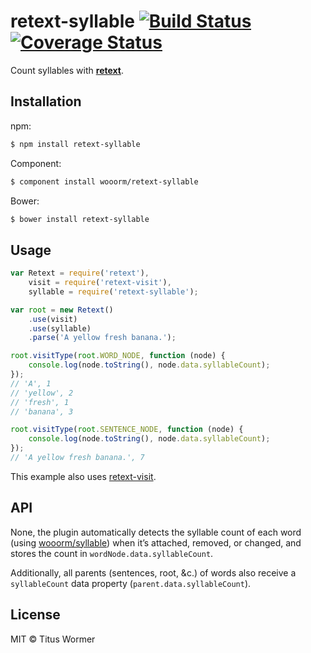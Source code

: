 # retext-syllable [![Build Status](https://travis-ci.org/wooorm/retext-syllable.svg?branch=master)](https://travis-ci.org/wooorm/retext-syllable) [![Coverage Status](https://img.shields.io/coveralls/wooorm/retext-syllable.svg)](https://coveralls.io/r/wooorm/retext-syllable?branch=master)

Count syllables with **[retext](https://github.com/wooorm/retext "Retext")**.

## Installation

npm:
```sh
$ npm install retext-syllable
```

Component:
```sh
$ component install wooorm/retext-syllable
```

Bower:
```sh
$ bower install retext-syllable
```

## Usage

```js
var Retext = require('retext'),
    visit = require('retext-visit'),
    syllable = require('retext-syllable');

var root = new Retext()
    .use(visit)
    .use(syllable)
    .parse('A yellow fresh banana.');

root.visitType(root.WORD_NODE, function (node) {
    console.log(node.toString(), node.data.syllableCount);
});
// 'A', 1
// 'yellow', 2
// 'fresh', 1
// 'banana', 3

root.visitType(root.SENTENCE_NODE, function (node) {
    console.log(node.toString(), node.data.syllableCount);
});
// 'A yellow fresh banana.', 7
```

This example also uses [retext-visit](https://github.com/wooorm/retext-visit).

## API

None, the plugin automatically detects the syllable count of each word (using [wooorm/syllable](https://github.com/wooorm/syllable)) when it’s attached, removed, or changed, and stores the count in `wordNode.data.syllableCount`.

Additionally, all parents (sentences, root, &c.) of words also receive a `syllableCount` data property (`parent.data.syllableCount`).

## License

MIT © Titus Wormer
